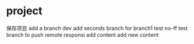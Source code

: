 # project
保存项目
add a branch dev
add seconds branch for branch1
test no-ff
test branch to push remote responsi
add content
add new content